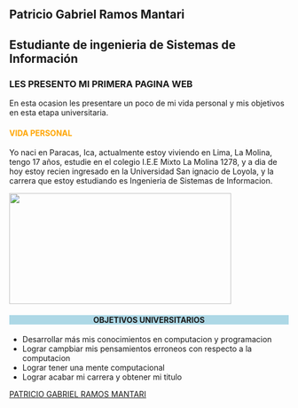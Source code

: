 <html>

<body>
<section class="page-header">
      <h1 class="project-name">Patricio Gabriel Ramos Mantari</h1>
      <h2 class="project-tagline">Estudiante de ingenieria de Sistemas de Información</h2>
</section>

<h3><b>LES PRESENTO MI PRIMERA PAGINA WEB</b></h3>
<p>En esta ocasion les presentare un poco de mi vida personal y mis objetivos en esta etapa universitaria.</p>
<h4 style="color:orange;">VIDA PERSONAL</h4>
 <p> Yo naci en Paracas, Ica, actualmente estoy viviendo en Lima, La Molina, tengo 17 años, estudie en el colegio I.E.E Mixto La Molina 1278, y a dia de hoy estoy recien ingresado en la Universidad San ignacio de Loyola, y la carrera que estoy estudiando es Ingenieria de Sistemas de Informacion.</p>
<image src="https://posgrado.utec.edu.pe/wp-content/uploads/2021/03/conoce-las-becas-para-la-maestria-de-especializacion-en-computer-science-de-utec-2021-i.jpg" 	width="400px" height="200px">

<h4 style="text-align:center;background-color:lightblue"> OBJETIVOS UNIVERSITARIOS </h4>
        	<ul>
  		<li>Desarrollar más mis conocimientos en computacion y programacion</li>
  		<li>Lograr campbiar mis pensamientos erroneos con respecto a la computacion</li>
  		<li>Lograr tener una mente computacional</li>
                <li>Lograr acabar mi carrera y obtener mi titulo</li>
		</ul>
               
 <a href="http://patriciogabrielramosmantari.me/"> PATRICIO GABRIEL RAMOS MANTARI</a>


</body>
</html>





